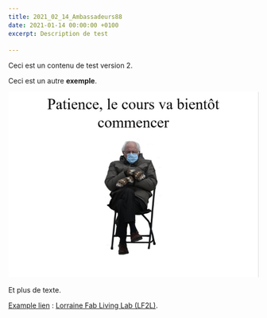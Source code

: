 ```yaml
---
title: 2021_02_14_Ambassadeurs88
date: 2021-01-14 00:00:00 +0100
excerpt: Description de test

---
```

Ceci est un contenu de test version 2.

Ceci est un autre **exemple**.

![](/uploads/img_4706.jpg)

Et plus de texte.

[Example lien]() : [Lorraine Fab Living Lab (LF2L)](http://lf2l.fr/).